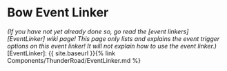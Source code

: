 # Bow Event Linker
*(If you have not yet already done so, go read the [event linkers][EventLinker] wiki page! This page only lists and explains the event trigger options on this event linker! It will not explain how to use the event linker.)*
[EventLinker]:  {{ site.baseurl }}{% link Components/ThunderRoad/EventLinker.md %}
